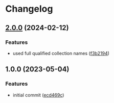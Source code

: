 # Changelog

## [2.0.0](https://github.com/rolehippie/ngrok/compare/v1.0.0...v2.0.0) (2024-02-12)


### Features

* used full qualified collection names ([f3b2194](https://github.com/rolehippie/ngrok/commit/f3b219437398a637b3496920c0f46e437d43dcff))

## 1.0.0 (2023-05-04)


### Features

* initial commit ([ecd469c](https://github.com/rolehippie/ngrok/commit/ecd469c13857f1a914291ab24616ba352c89124b))

